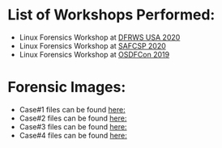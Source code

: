 # List of Workshops Performed:
- Linux Forensics Workshop at [DFRWS USA 2020](DFRWS_USA_2020)
- Linux Forensics Workshop at [SAFCSP 2020](SAFCSP_2020)
- Linux Forensics Workshop at [OSDFCon 2019](OSDFCon2019)

# Forensic Images:
- Case#1 files can be found [here:](https://github.com/ashemery/LinuxForensics/tree/master/Workshops/Case1)
- Case#2 files can be found [here:](https://github.com/ashemery/LinuxForensics/tree/master/Workshops/Case2)
- Case#3 files can be found [here:](https://github.com/ashemery/LinuxForensics/tree/master/Workshops/Case3)
- Case#4 files can be found [here:](https://github.com/ashemery/LinuxForensics/tree/master/Workshops/Case4)
